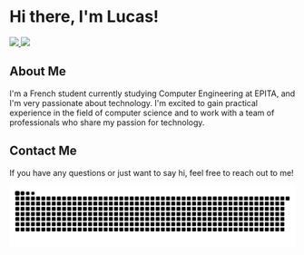 # Hi there, I'm Lucas!
<div>
 <a href="https://github.com/lucasduport">
 <img height="200em" src="https://github-readme-stats.vercel.app/api?username=lucasduport&show_icons=true&theme=dracula&include_all_commits=true&count_private=true"/>
 <img height="200em" src="https://github-readme-stats.vercel.app/api/top-langs/?username=lucasduport&langs_count=7&theme=dracula&layout=donut&size_weight=0.05&count_weight=0.95"/>
 </a>
</div>
   
## About Me

I'm a French student currently studying Computer Engineering at EPITA, and I'm very passionate about technology. 
I'm excited to gain practical experience in the field of computer science and to work with a team of professionals who share my passion for technology.

## Contact Me
If you have any questions or just want to say hi, feel free to reach out to me!

<a href="https://github.com/lucasduport">
 <img alt="funny github snake" src="https://github.com/lucasduport/lucasduport/blob/main/funny_github_grid.svg"/>
</a>
